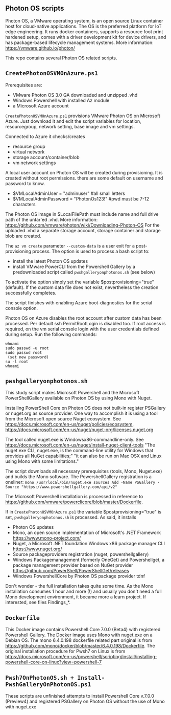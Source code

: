 Photon OS scripts
-
Photon OS, a VMware operating system,  is an open source Linux container host for cloud-native applications. The OS is the preferred platform for IoT edge engineering. It runs docker containers, supports a resource foot print hardened setup, comes with a driver development kit for device drivers, and has package-based lifecycle management systems.
More information: https://vmware.github.io/photon/

This repo contains several Photon OS related scripts.

```CreatePhotonOSVMOnAzure.ps1```
-
Prerequisites are:
- VMware Photon OS 3.0 GA downloaded and unzipped .vhd
- Windows Powershell with installed Az module
- a Microsoft Azure account

```CreatePhotonOSVMOnAzure.ps1``` provisions VMware Photon OS on Microsoft Azure. Just download it and edit the script variables for location, resourcegroup, network setting, base image and vm settings. 

Connected to Azure it checks/creates
- resource group
- virtual network
- storage account/container/blob
- vm network settings

A local user account on Photon OS will be created during provisioning. It is created without root permissions. there are some default on username and password to know.
- $VMLocalAdminUser = "adminuser" #all small letters
- $VMLocalAdminPassword = "PhotonOs123!" #pwd must be 7-12 characters

The Photon OS image in $LocalFilePath must include name and full drive path of the untar'ed .vhd.
More information: https://github.com/vmware/photon/wiki/Downloading-Photon-OS
For the uploaded .vhd a separate storage account, storage container and storage blob are created.

The ```az vm create``` parameter ```--custom-data``` is a user exit for a post-provisioning process. The option is used to process a bash script to:
- install the latest Photon OS updates
- install VMware PowerCLI from the Powershell Gallery by a predownloaded script called ```pwshgalleryonphotonos.sh``` (see below)

To activate the option simply set the variable $postprovisioning="true" (default). If the custom data file does not exist, nevertheless the creation successfully completes.

The script finishes with enabling Azure boot-diagnostics for the serial console option.

Photon OS on Azure disables the root account after custom data has been processed. Per default ssh PermitRootLogin is disabled too.
If root access is required, on the vm serial console login with the user credentials defined during setup. Run the following commands:
```
whoami
sudo passwd -u root
sudo passwd root
 (set new password)
su -l root
whoami
```

```pwshgalleryonphotonos.sh```
-
This study script makes Microsoft Powershell and the Microsoft PowerShellGallery available on Photon OS by using Mono with Nuget.

Installing PowerShell Core on Photon OS does not built-in register PSGallery or nuget.org as source provider.
One way to accomplish it is using a tool from the Microsoft open source Nuget ecosystem.
See https://docs.microsoft.com/en-us/nuget/policies/ecosystem, https://docs.microsoft.com/en-us/nuget/nuget-org/licenses.nuget.org

The tool called nuget.exe is Windowsx86-commandline-only. See https://docs.microsoft.com/en-us/nuget/install-nuget-client-tools
"The nuget.exe CLI, nuget.exe, is the command-line utility for Windows that provides all NuGet capabilities;"
"it can also be run on Mac OSX and Linux using Mono with some limitations."

The script downloads all necessary prerequisites (tools, Mono, Nuget.exe) and builds the Mono software.
The PowershellGallery registration is a oneliner:
```mono /usr/local/bin/nuget.exe sources Add -Name PSGallery -Source "https://www.powershellgallery.com/api/v2"```

The Microsoft Powershell installation is processed in reference to https://github.com/vmware/powerclicore/blob/master/Dockerfile.
 
If in ```CreatePhotonOSVMOnAzure.ps1``` the variable $postprovisioning="true" is set, ```pwshgalleryonphotonos.sh``` is processed. As said, it installs
- Photon OS updates
- Mono, an open source implementation of Microsoft's .NET Framework https://www.mono-project.com/
- Nuget, a Microsoft .NET foundation Windows x86 package manager CLI https://www.nuget.org/
- Source packageproviders registration (nuget, powershellgallery)
- Windows Packagemanagement (formerly OneGet) and Powershellget, a package management provider based on NuGet provider https://github.com/PowerShell/PowerShellGet/releases
- Windows PowershellCore by Photon OS package provider tdnf

Don't wonder - the full installation takes quite some time. As the Mono installation consumes 1 hour and more (!) and usually you don't need a full Mono development environment, it became more a learn project. If interested, see files Findings_*.

```Dockerfile```
-
This Docker image contains Powershell Core 7.0.0 (Beta4) with registered Powershell Gallery.
The Docker image uses Mono with nuget.exe on a Debian OS.
The mono 6.4.0.198 dockerfile related part original is from https://github.com/mono/docker/blob/master/6.4.0.198/Dockerfile.
The original installation procedure for Pwsh7 on Linux is from https://docs.microsoft.com/en-us/powershell/scripting/install/installing-powershell-core-on-linux?view=powershell-7

```Pwsh7OnPhotonOS.sh + Install-PwshGalleryOnPhotonOS.ps1```
-
These scripts are unfinished attempts to install Powershell Core v.7.0.0 (Preview4) and registered PSGallery on Photon OS without the use of Mono with nuget.exe
